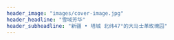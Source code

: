 ```yaml
---
header_image: "images/cover-image.jpg"
header_headline: "雪域芳华"
header_subheadline: "新疆 • 塔城 北纬47°的大马士革玫瑰园"
---
```

